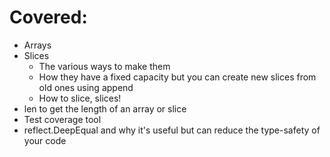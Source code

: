# Covered:
- Arrays
- Slices
    - The various ways to make them
    - How they have a fixed capacity but you can create new slices from old ones
    using append
    - How to slice, slices!
- len to get the length of an array or slice
- Test coverage tool
- reflect.DeepEqual and why it's useful but can reduce the type-safety of your code